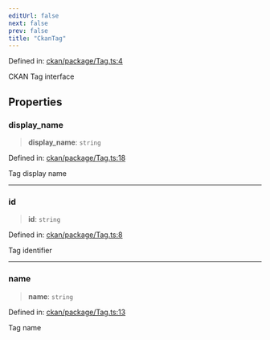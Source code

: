 ```yaml
---
editUrl: false
next: false
prev: false
title: "CkanTag"
---
```


Defined in: [ckan/package/Tag.ts:4](https://github.com/datisthq/dpkit/blob/7a3ebb9422265a09d2e84e0952d10e0101139f80/ckan/package/Tag.ts#L4)

CKAN Tag interface

## Properties

### display\_name

> **display\_name**: `string`

Defined in: [ckan/package/Tag.ts:18](https://github.com/datisthq/dpkit/blob/7a3ebb9422265a09d2e84e0952d10e0101139f80/ckan/package/Tag.ts#L18)

Tag display name

***

### id

> **id**: `string`

Defined in: [ckan/package/Tag.ts:8](https://github.com/datisthq/dpkit/blob/7a3ebb9422265a09d2e84e0952d10e0101139f80/ckan/package/Tag.ts#L8)

Tag identifier

***

### name

> **name**: `string`

Defined in: [ckan/package/Tag.ts:13](https://github.com/datisthq/dpkit/blob/7a3ebb9422265a09d2e84e0952d10e0101139f80/ckan/package/Tag.ts#L13)

Tag name
